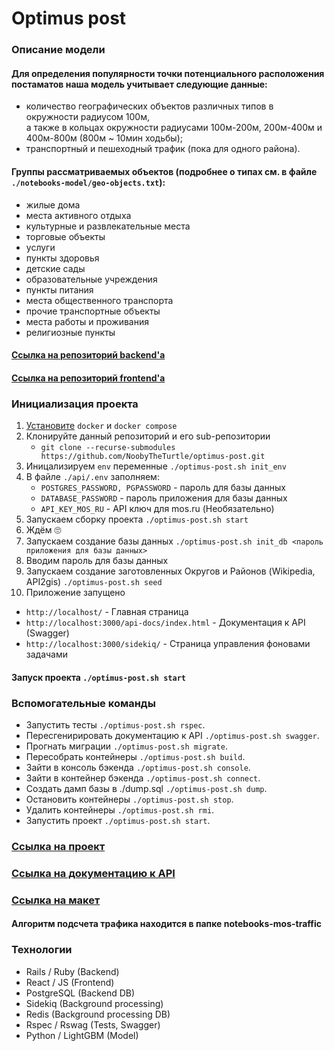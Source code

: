 # Optimus post
### Описание модели

#### Для определения популярности точки потенциального расположения постаматов наша модель учитывает следующие данные:
- количество географических объектов различных типов в окружности радиусом 100м,</br>а также в кольцах окружности радиусами 100м-200м, 200м-400м и 400м-800м (800м ~ 10мин ходьбы);
- транспортный и пешеходный трафик (пока для одного района).

#### Группы рассматриваемых объектов (подробнее о типах см. в файле `./notebooks-model/geo-objects.txt`):
- жилые дома
- места активного отдыха
- культурные и развлекательные места
- торговые объекты
- услуги
- пункты здоровья
- детские сады
- образовательные учреждения
- пункты питания
- места общественного транспорта
- прочие транспортные объекты
- места работы и проживания
- религиозные пункты

#### [Ссылка на репозиторий backend'а](https://github.com/NoobyTheTurtle/optimus-post-api)
#### [Ссылка на репозиторий frontend'а](https://github.com/mangupli/optimus-post-interface)

### Инициализация проекта
1. [Установите](https://www.docker.com/) `docker` и `docker compose`
2. Клонируйте данный репозиторий и его sub-репозитории
   * `git clone --recurse-submodules https://github.com/NoobyTheTurtle/optimus-post.git`
3. Иницализируем `env` переменные `./optimus-post.sh init_env`
4. В файле `./api/.env` заполняем:
   * `POSTGRES_PASSWORD, PGPASSWORD` - пароль для базы данных
   * `DATABASE_PASSWORD` - пароль приложения для базы данных
   * `API_KEY_MOS_RU` - API ключ для mos.ru (Необязательно)
5. Запускаем сборку проекта `./optimus-post.sh start`
6. Ждём 🙄
7. Запускаем создание базы данных `./optimus-post.sh init_db <пароль приложения для базы данных>`
8. Вводим пароль для базы данных
9. Запускаем создание заготовленных Округов и Районов (Wikipedia, API2gis) `./optimus-post.sh seed`
10. Приложение запущено
   * `http://localhost/` - Главная страница
   * `http://localhost:3000/api-docs/index.html` - Документация к API (Swagger)
   * `http://localhost:3000/sidekiq/` - Страница управления фоновами задачами

#### Запуск проекта `./optimus-post.sh start`

### Вспомогательные команды
* Запустить тесты `./optimus-post.sh rspec`.
* Пересгенирировать документацию к API `./optimus-post.sh swagger`.
* Прогнать миграции `./optimus-post.sh migrate`.
* Пересобрать контейнеры `./optimus-post.sh build`.
* Зайти в консоль бэкенда `./optimus-post.sh console`.
* Зайти в контейнер бэкенда `./optimus-post.sh connect`.
* Создать дамп базы в ./dump.sql `./optimus-post.sh dump`.
* Остановить контейнеры `./optimus-post.sh stop`.
* Удалить контейнеры `./optimus-post.sh rmi`.
* Запустить проект `./optimus-post.sh start`.

### [Ссылка на проект](http://188.72.109.162/)
### [Ссылка на документацию к API](http://188.72.109.162:3000/api-docs/index.html)
### [Ссылка на макет](https://www.figma.com/file/Y1n6e4PtagPXHznwegUPa8/Optimus-Post?node-id=0%3A1)

#### Алгоритм подсчета трафика находится в папке notebooks-mos-traffic

### Технологии
- Rails / Ruby (Backend)
- React / JS (Frontend)
- PostgreSQL (Backend DB)
- Sidekiq (Background processing)
- Redis (Background processing DB)
- Rspec / Rswag (Tests, Swagger)
- Python / LightGBM (Model)

